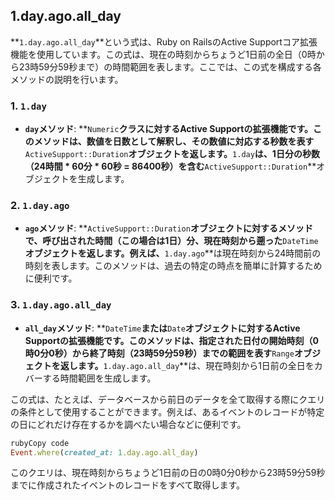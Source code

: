 ## 1.day.ago.all_day

**`1.day.ago.all_day`**という式は、Ruby on RailsのActive Supportコア拡張機能を使用しています。この式は、現在の時刻からちょうど1日前の全日（0時から23時59分59秒まで）の時間範囲を表します。ここでは、この式を構成する各メソッドの説明を行います。

### **1. `1.day`**

- **`day`メソッド**: **`Numeric`**クラスに対するActive Supportの拡張機能です。このメソッドは、数値を日数として解釈し、その数値に対応する秒数を表す**`ActiveSupport::Duration`**オブジェクトを返します。**`1.day`**は、1日分の秒数（24時間 * 60分 * 60秒 = 86400秒）を含む**`ActiveSupport::Duration`**オブジェクトを生成します。

### **2. `1.day.ago`**

- **`ago`メソッド**: **`ActiveSupport::Duration`**オブジェクトに対するメソッドで、呼び出された時間（この場合は1日）分、現在時刻から遡った**`DateTime`**オブジェクトを返します。例えば、**`1.day.ago`**は現在時刻から24時間前の時刻を表します。このメソッドは、過去の特定の時点を簡単に計算するために便利です。

### **3. `1.day.ago.all_day`**

- **`all_day`メソッド**: **`DateTime`**または**`Date`**オブジェクトに対するActive Supportの拡張機能です。このメソッドは、指定された日付の開始時刻（0時0分0秒）から終了時刻（23時59分59秒）までの範囲を表す**`Range`**オブジェクトを返します。**`1.day.ago.all_day`**は、現在時刻から1日前の全日をカバーする時間範囲を生成します。

この式は、たとえば、データベースから前日のデータを全て取得する際にクエリの条件として使用することができます。例えば、あるイベントのレコードが特定の日にどれだけ存在するかを調べたい場合などに便利です。

```ruby
rubyCopy code
Event.where(created_at: 1.day.ago.all_day)

```

このクエリは、現在時刻からちょうど1日前の日の0時0分0秒から23時59分59秒までに作成されたイベントのレコードをすべて取得します。